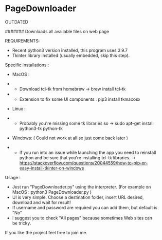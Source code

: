 # PageDownloader

OUTDATED

#######
Downloads all available files on web page

REQUIREMENTS:
- Recent python3 version installed, this program uses 3.9.7
- Tkinter library installed (usually embedded, skip this step).

Specific installations :
- MacOS :
- - Download tcl-tk from homebrew -> brew install tcl-tk
- - Extension to fix some UI components : pip3 install tkmacosx

- Linux :
- - Probably you're missing some tk libraries so -> sudo apt-get install python3-tk python-tk

- Windows: ( Could not work at all so just come back later )
- - If you run into an issue while launching the app you need to reinstall python and be sure that you're installing tcl-tk libraries. -> https://stackoverflow.com/questions/20044559/how-to-pip-or-easy-install-tkinter-on-windows



Usage :
- Just run "PageDownloader.py" using the interpreter. (For example on MacOS : python3 PageDownloader.py )
- UI is very simple. Choose a destination folder, insert URL desired, download and wait for result!
- If username and password are required you can add them, but default is "No"
- I suggest you to check "All pages" because sometimes Web sites can be tricky.

If you like the project feel free to join me.
